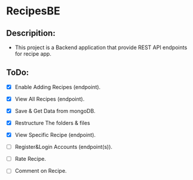 # RecipesBE

## Descripition:
- This project is a Backend application that provide REST API endpoints for recipe app.
  
## ToDo:
- [X] Enable Adding Recipes (endpoint).
- [X] View All Recipes (endpoint).
- [X] Save & Get Data from mongoDB.
- [X] Restructure The folders & files
- [X] View Specific Recipe (endpoint).
- [ ] Register&Login Accounts (endpoint(s)).
- [ ] Rate Recipe.
- [ ] Comment on Recipe.


